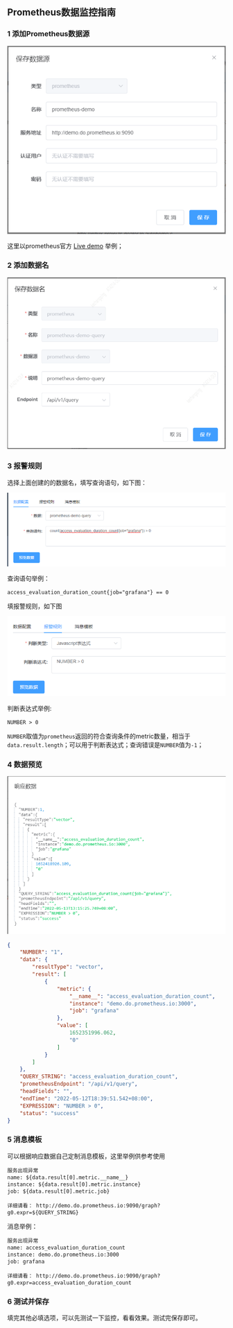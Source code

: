 ## Prometheus数据监控指南

### 1 添加Prometheus数据源

<img src="../img/prometheus/prometheus-datasource.png"/>

这里以prometheus官方 [Live demo](http://demo.do.prometheus.io:9090/) 举例；

### 2 添加数据名

<img src="../img/prometheus/prometheus-dataname-query.png"/>

### 3 报警规则

选择上面创建的的数据名，填写查询语句，如下图：

<img src="../img/prometheus/prometheus-metric.png"/>

查询语句举例：

```
access_evaluation_duration_count{job="grafana"} == 0
```

填报警规则，如下图

<img src="../img/prometheus/prometheus-rule.png"/>

判断表达式举例:

```
NUMBER > 0
```

`NUMBER`取值为`prometheus`返回的符合查询条件的metric数量，相当于`data.result.length`；可以用于判断表达式；查询错误是`NUMBER`值为`-1`；

### 4 数据预览

<img src="../img/prometheus/prometheus-preview.png"/>

```json
{
	"NUMBER": "1",
	"data": {
		"resultType": "vector",
		"result": [
			{
				"metric": {
					"__name__": "access_evaluation_duration_count",
					"instance": "demo.do.prometheus.io:3000",
					"job": "grafana"
				},
				"value": [
					1652351996.062,
					"0"
				]
			}
		]
	},
	"QUERY_STRING": "access_evaluation_duration_count",
	"prometheusEndpoint": "/api/v1/query",
	"headFields": "",
	"endTime": "2022-05-12T18:39:51.542+08:00",
	"EXPRESSION": "NUMBER > 0",
	"status": "success"
}
```

### 5 消息模板

可以根据响应数据自己定制消息模板，这里举例供参考使用

```
服务出现异常
name: ${data.result[0].metric.__name__}
instance: ${data.result[0].metric.instance}
job: ${data.result[0].metric.job}

详细请看： http://demo.do.prometheus.io:9090/graph?g0.expr=${QUERY_STRING}
```

消息举例：

```
服务出现异常
name: access_evaluation_duration_count
instance: demo.do.prometheus.io:3000
job: grafana

详细请看： http://demo.do.prometheus.io:9090/graph?g0.expr=access_evaluation_duration_count
```

### 6 测试并保存

填完其他必填选项，可以先测试一下监控，看看效果。测试完保存即可。
